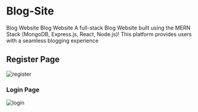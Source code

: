 # Blog-Site
 Blog Website Blog Website A full-stack Blog Website built using the MERN Stack (MongoDB, Express.js, React, Node.js)! This platform provides users with a seamless blogging experience

## Register Page 
![register](https://github.com/user-attachments/assets/8653d8f6-3d7d-4e56-a2cc-7655dfe293b0)

### Login Page
![login](https://github.com/user-attachments/assets/dbced92b-2119-4502-81d9-7983761d74c0)
